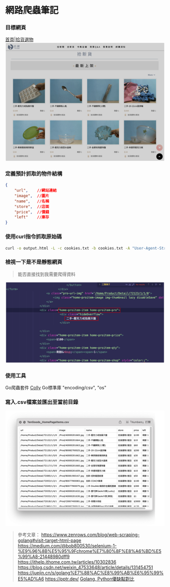 # 網路爬蟲筆記
### 目標網頁
[首頁|拾貨選物](https://www.tengoods.com.tw/)
![image](./img/HomePage.jpg)

### 定義預計抓取的物件結構
```json
{
    "url",    //網站連結
    "image",  //圖片  
    "name",   //名稱
    "store",  //店面  
    "price",  //價錢
    "left"    //庫存
}
```

### 使用curl指令抓取原始碼
```bash
curl -o output.html -L -c cookies.txt -b cookies.txt -A "User-Agent-String" "https://www.tengoods.com.tw/"
```

### 檢視一下是不是靜態網頁
> 能否直接找到我需要爬得資料

![image](./img/css_selector.png)

### 使用工具
Go爬蟲套件 [Colly](https://github.com/gocolly/colly)
Go標準庫 "encoding/csv", "os"

### 寫入.csv檔案並匯出至當前目錄
![image](./img/csv.png)

> 參考文章：
https://www.zenrows.com/blog/web-scraping-golang#visit-target-html-page
https://medium.com/@bob800530/selenium-1-%E9%96%8B%E5%95%9Fchrome%E7%80%8F%E8%A6%BD%E5%99%A8-21448980dff9
https://ithelp.ithome.com.tw/articles/10302836
https://blog.csdn.net/weixin_47533648/article/details/131454751
https://juejin.cn/s/golang%E7%88%AC%E8%99%AB%E6%95%99%E5%AD%A6
https://pptr.dev/
[Golang, Python優缺點對比](https://juejin.cn/post/7222168962774843451)
